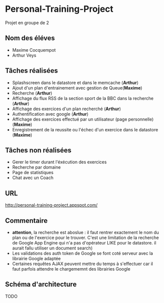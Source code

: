 # Personal-Training-Project
Projet en groupe de 2

## Nom des éléves
* Maxime Cocquempot
* Arthur Veys

## Tâches réalisées
* Splashscreen dans le datastore et dans le memcache (**Arthur**)
* Ajout d'un plan d'entrainement avec gestion de Queue(**Maxime**)
* Recherche (**Arthur**)
* Affichage du flux RSS de la section sport de la BBC dans la recherche (**Arthur**)
* Affichage des exercices d'un plan recherché (**Arthur**)
* Authentification avec google (**Arthur**)
* Affichage des exercices effectué par un utilisateur (page personnelle) (**Maxime**)
* Enregistrement de la reussite ou l'échec d'un exercice dans le datastore (**Maxime**)

## Tâches non réalisées
* Gerer le timer durant l'éxécution des exercices
* Recherche par domaine
* Page de statistiques
* Chat avec un Coach

## URL
http://personal-training-project.appspot.com/

## Commentaire
* **attention**, la recherche est aboslue : il faut rentrer exactement le nom du plan ou de l'exercice pour le trouver.
  C'est une limitation de la recherche de Google App Engine qui n'a pas d'opérateur LIKE pour le datastore. il aurait fallu utiliser un document search)
* Les validations des auth token de Google se font coté serveur avec la librairie Google adaptée 
* Certaines requêtes AJAX peuvent mettre du temps à s'effectuer car il faut parfois attendre le chargememnt des librairies Google

##  Schéma d'architecture

TODO
